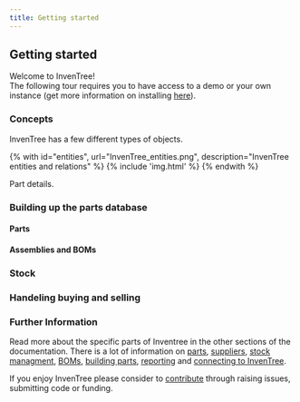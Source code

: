 ```yaml
---
title: Getting started
---
```


## Getting started

Welcome to InvenTree!  
The following tour requires you to have access to a demo or your own instance (get more information on installing [here](./start/intro.md)).

### Concepts

InvenTree has a few different types of objects.

{% with id="entities", url="InvenTree_entities.png", description="InvenTree entities and relations" %}
{% include 'img.html' %}
{% endwith %}

Part details.

### Building up the parts database
#### Parts

#### Assemblies and BOMs

### Stock

### Handeling buying and selling

### Further Information

Read more about the specific parts of Inventree in the other sections of the documentation. There is a lot of information on [parts](./part/part.md), [suppliers](./companies/supplier.md), [stock managment](./stock/stock.md), [BOMs](./build/bom.md), [building parts](./build/build.md), [reporting](./report/report.md) and [connecting to InvenTree](./extend/api.md).

If you enjoy InvenTree please consider to [contribute](./contribute.md) through raising issues, submitting code or funding.
